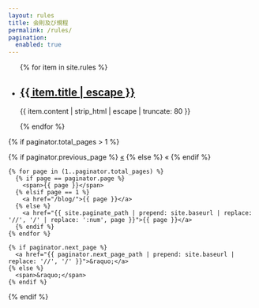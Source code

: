 ```yaml
---
layout: rules
title: 会則及び規程
permalink: /rules/
pagination: 
  enabled: true
---
```

<section class="blog">
  <ul class="list">
  {% for item in site.rules %}
    <li>
      <h2>
        <a class="link" href="{{ item.url | relative_url }}" role="link">{{ item.title | escape }}</a>
      </h2>
      <p class="meta">
        {{ item.content | strip_html | escape | truncate: 80 }}
      </p>
    </li>
  {% endfor %}
  </ul>
    
  {% if paginator.total_pages > 1 %}
  <div class="pagination">
    {% if paginator.previous_page %}
      <a href="{{ paginator.previous_page_path | prepend: site.baseurl | replace: '//', '/' }}">&laquo;</a>
    {% else %}
      <span>&laquo;</span>
    {% endif %}
    
    {% for page in (1..paginator.total_pages) %}
      {% if page == paginator.page %}
        <span>{{ page }}</span>
      {% elsif page == 1 %}
        <a href="/blog/">{{ page }}</a>
      {% else %}
        <a href="{{ site.paginate_path | prepend: site.baseurl | replace: '//', '/' | replace: ':num', page }}">{{ page }}</a>
      {% endif %}
    {% endfor %}
      
    {% if paginator.next_page %}
      <a href="{{ paginator.next_page_path | prepend: site.baseurl | replace: '//', '/' }}">&raquo;</a>
    {% else %}
      <span>&raquo;</span>
    {% endif %}
  </div>
  {% endif %}
</section>
